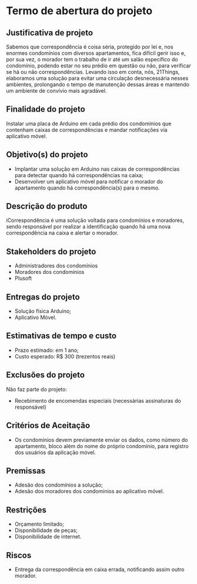 # Termo de abertura do projeto

## Justificativa de projeto

Sabemos que correspondência é coisa séria, protegido por lei e, nos enormes condomínios com diversos apartamentos, fica difícil gerir isso e, por sua vez, o morador tem o trabalho de ir até um salão específico do condomínio, podendo estar no seu prédio em questão ou não, para verificar se há ou não correspondências.
Levando isso em conta, nós, 21Things, elaboramos uma solução para evitar uma circulação desnecessária nesses ambientes, prolongando o tempo de manutenção dessas áreas e mantendo um ambiente de convívio mais agradável.

## Finalidade do projeto

Instalar uma placa de Arduino em cada prédio dos condomínios que contenham caixas de correspondências e mandar notificações via aplicativo móvel.

## Objetivo(s) do projeto

-   Implantar uma solução em Arduino nas caixas de correspondências para detectar quando há correspondências na caixa;
-   Desenvolver um aplicativo móvel para notificar o morador do apartamento quando há correspondência(s) para o mesmo.

## Descrição do produto

iCorrespondência é uma solução voltada para condomínios e moradores, sendo responsável por realizar a identificação quando há uma nova correspondência na caixa e alertar o morador.

## Stakeholders do projeto

-   Administradores dos condomínios
-   Moradores dos condomínios
-   Plusoft

## Entregas do projeto

-   Solução física Arduino;
-   Aplicativo Móvel.

## Estimativas de tempo e custo

-   Prazo estimado: em 1 ano;
-   Custo esperado: R$ 300 (trezentos reais)

## Exclusões do projeto

Não faz parte do projeto:

-   Recebimento de encomendas especiais (necessárias assinaturas do responsável)

## Critérios de Aceitação

-   Os condomínios devem previamente enviar os dados, como número do apartamento, bloco além do nome do próprio condomínio, para registro dos usuários da aplicação móvel.

## Premissas

-   Adesão dos condomínios a solução;
-   Adesão dos moradores dos condomínios ao aplicativo móvel.

## Restrições

-   Orçamento limitado;
-   Disponibilidade de peças;
-   Disponibilidade de internet.

## Riscos

-   Entrega da correspondência em caixa errada, notificando assim outro morador.
